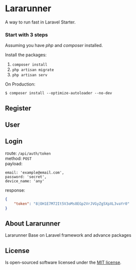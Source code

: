 # Lararunner 
A way to run fast in Laravel Starter.


### Start with 3 steps 

Assuming you have *php* and *composer* installed.

Install the packages:

1. `composer install`
2. `php artisan migrate`
3. `php artisan serv`

On Production:
```shell
$ composer install --optimize-autoloader --no-dev
```

## Register
## User
## Login
route: ```/api/auth/token```<br>
method: ```POST``` <br>
payload:
```
email: 'example@email.com',
password: 'secret',
device_name: 'any'
```

response:
```json
{
    "token": "8|OH1E7M72It5V3oMs8EGp2VrJVGyZg5XpXL3vaYr0"
}
```



## About Lararunner

Lararunner Base on Laravel framework and advance packages


## License

Is open-sourced software licensed under the [MIT license](https://opensource.org/licenses/MIT).
